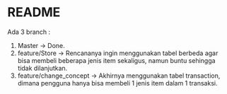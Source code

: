 # README

Ada 3 branch :

1. Master -> Done.
2. feature/Store -> Rencananya ingin menggunakan tabel berbeda agar bisa membeli beberapa jenis item sekaligus, namun buntu sehingga tidak dilanjutkan.
3. feature/change_concept -> Akhirnya menggunakan tabel transaction, dimana pengguna hanya bisa membeli 1 jenis item dalam 1 transaksi.

